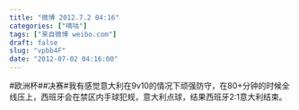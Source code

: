 ```yaml
---
title: "微博 2012.7.2 04:16"
categories: ["嘀咕"]
tags: ["来自微博 weibo.com"]
draft: false
slug: "vpbb4F"
date: "2012-07-02 04:16:00"
---
```


<p>#欧洲杯##决赛#我有感觉意大利在9v10的情况下顽强防守，在80+分钟的时候全线压上，西班牙会在禁区内手球犯规，意大利点球，结果西班牙2:1意大利结束。 ​​​​</p>

